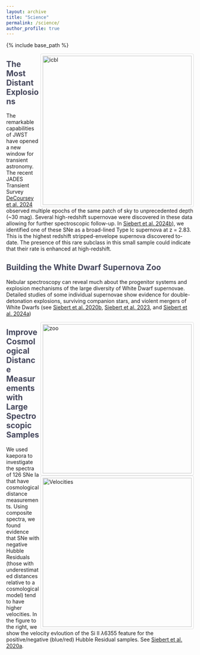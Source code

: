 ```yaml
---
layout: archive
title: "Science"
permalink: /science/
author_profile: true
---
```


{% include base_path %}
<style>
.header {
  border-radius: 10px;  /* Rounded border */
  padding: 5px; /* Some padding */
  width: 100%;
  height:auto;
}
</style>

<style>
.thumb {
  border: 1px solid #ddd; /* Gray border */
  border-radius: 4px;  /* Rounded border */
  padding: 5px; /* Some padding */
  width: auto; /* Set a small width */
  height: 400px;
}

/* Add a hover effect (blue shadow) */
.thumb:hover {
  box-shadow: 0 0 2px 1px;
  color: #5D3301;
}
</style>

<a target="_blank" href="https://msiebert1.github.io/files/highz_snicbl.pdf">
  <img src="https://msiebert1.github.io/images/highz_snicbl.png" alt="icbl" class="thumb" align="right">
</a>

<span style="color:#44465B">The Most Distant Explosions</span>
--------------------------------------------------------------------------

The remarkable capabilities of JWST have opened a new window for transient astronomy. The recent JADES Transient Survey [DeCoursey et al. 2024](https://arxiv.org/abs/2406.05060) observed multiple epochs of the same patch of sky to unprecedented depth (~30 mag). Several high-redshift supernovae were discovered in these data allowing for further spectroscopic follow-up. In [Siebert et al. 2024b](https://arxiv.org/abs/2406.05076)), we identified one of these SNe as a broad-lined Type Ic supernova at z = 2.83. This is the highest redshift stripped-envelope supernova discovered to-date. The presence of this rare subclass in this small sample could indicate that their rate is enhanced at high-redshift. 

<span style="color:#44465B">Building the White Dwarf Supernova Zoo</span>
--------------------------------------------------------------------------

Nebular spectroscopy can reveal much about the progenitor systems and explosion mechanisms of the large diversity of White Dwarf supernovae. Detailed studies of some individual supernovae show evidence for double-detonation explosions, surviving companion stars, and violent mergers of White Dwarfs (see [Siebert et al. 2020b](https://arxiv.org/abs/2007.13793), [Siebert et al. 2023](https://arxiv.org/abs/2306.11788), and [Siebert et al. 2024a](https://arxiv.org/abs/2308.12449))

<a target="_blank" href="https://msiebert1.github.io/files/2022pul_jwst.pdf">
  <img src="https://msiebert1.github.io/images/2022pul_jwst.png" alt="zoo" class="thumb" align="right">
</a>

<a target="_blank" href="https://msiebert1.github.io/files/hr_vel_evolution_wallspec.pdf">
  <img src="https://msiebert1.github.io/images/hr_vel_evolution_wallspec.png" alt="Velocities" class="thumb" align="right">
</a>

<span style="color:#44465B">Improve Cosmological Distance Measurements with Large Spectroscopic Samples</span>
--------------------------------------------------------------------------

We used kaepora to investigate the spectra of 126 SNe Ia that have cosmological distance measurements. Using composite spectra, we found evidence that SNe with negative Hubble Residuals (those with underestimated distances relative to a cosmological model) tend to have higher velocities. In the figure to the right, we show the velocity evloution of the Si II $\lambda$6355 feature for the positive/negative (blue/red) Hubble Residual samples. See [Siebert et al. 2020a](https://arxiv.org/abs/2002.09490).

